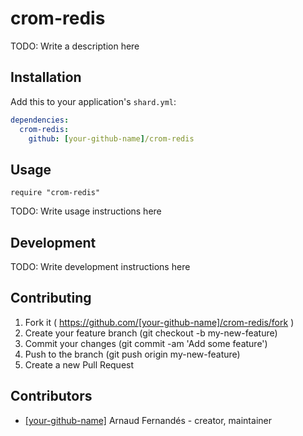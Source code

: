 # crom-redis

TODO: Write a description here

## Installation


Add this to your application's `shard.yml`:

```yaml
dependencies:
  crom-redis:
    github: [your-github-name]/crom-redis
```


## Usage


```crystal
require "crom-redis"
```


TODO: Write usage instructions here

## Development

TODO: Write development instructions here

## Contributing

1. Fork it ( https://github.com/[your-github-name]/crom-redis/fork )
2. Create your feature branch (git checkout -b my-new-feature)
3. Commit your changes (git commit -am 'Add some feature')
4. Push to the branch (git push origin my-new-feature)
5. Create a new Pull Request

## Contributors

- [[your-github-name]](https://github.com/[your-github-name]) Arnaud Fernandés - creator, maintainer
